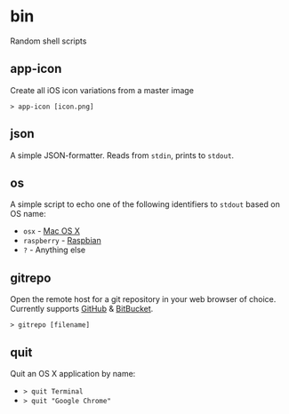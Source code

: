 # bin

Random shell scripts

## app-icon

Create all iOS icon variations from a master image

    > app-icon [icon.png]


## json

A simple JSON-formatter. Reads from `stdin`, prints to `stdout`.

## os

A simple script to echo one of the following identifiers to `stdout` based on OS name:

 * `osx` - [Mac OS X](http://www.apple.com/osx/)
 * `raspberry` - [Raspbian](http://www.raspbian.org)
 * `?` - Anything else

## gitrepo

Open the remote host for a git repository in your web browser of choice. Currently supports [GitHub](https://github.com) & [BitBucket](https://bitbucket.org).

    > gitrepo [filename]

## quit

Quit an OS X application by name:

  * `> quit Terminal`
  * `> quit "Google Chrome"`
